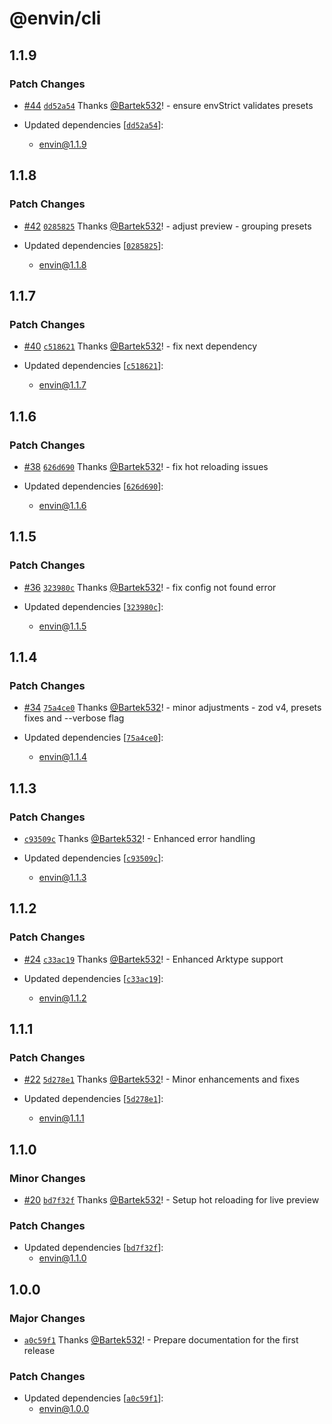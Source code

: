 # @envin/cli

## 1.1.9

### Patch Changes

- [#44](https://github.com/turbostarter/envin/pull/44) [`dd52a54`](https://github.com/turbostarter/envin/commit/dd52a541db6010ff33d10bb04cca15fa47b4ed5d) Thanks [@Bartek532](https://github.com/Bartek532)! - ensure envStrict validates presets

- Updated dependencies [[`dd52a54`](https://github.com/turbostarter/envin/commit/dd52a541db6010ff33d10bb04cca15fa47b4ed5d)]:
  - envin@1.1.9

## 1.1.8

### Patch Changes

- [#42](https://github.com/turbostarter/envin/pull/42) [`0285825`](https://github.com/turbostarter/envin/commit/028582545272ec71bf513e814d800b07782b97bc) Thanks [@Bartek532](https://github.com/Bartek532)! - adjust preview - grouping presets

- Updated dependencies [[`0285825`](https://github.com/turbostarter/envin/commit/028582545272ec71bf513e814d800b07782b97bc)]:
  - envin@1.1.8

## 1.1.7

### Patch Changes

- [#40](https://github.com/turbostarter/envin/pull/40) [`c518621`](https://github.com/turbostarter/envin/commit/c518621f4d0dc5b60abdc61656eb10176db28707) Thanks [@Bartek532](https://github.com/Bartek532)! - fix next dependency

- Updated dependencies [[`c518621`](https://github.com/turbostarter/envin/commit/c518621f4d0dc5b60abdc61656eb10176db28707)]:
  - envin@1.1.7

## 1.1.6

### Patch Changes

- [#38](https://github.com/turbostarter/envin/pull/38) [`626d690`](https://github.com/turbostarter/envin/commit/626d690a72fa55a1f717644ea482f1490884df48) Thanks [@Bartek532](https://github.com/Bartek532)! - fix hot reloading issues

- Updated dependencies [[`626d690`](https://github.com/turbostarter/envin/commit/626d690a72fa55a1f717644ea482f1490884df48)]:
  - envin@1.1.6

## 1.1.5

### Patch Changes

- [#36](https://github.com/turbostarter/envin/pull/36) [`323980c`](https://github.com/turbostarter/envin/commit/323980cb33d8ef48a6b9386ba1fd0d0d5bf48387) Thanks [@Bartek532](https://github.com/Bartek532)! - fix config not found error

- Updated dependencies [[`323980c`](https://github.com/turbostarter/envin/commit/323980cb33d8ef48a6b9386ba1fd0d0d5bf48387)]:
  - envin@1.1.5

## 1.1.4

### Patch Changes

- [#34](https://github.com/turbostarter/envin/pull/34) [`75a4ce0`](https://github.com/turbostarter/envin/commit/75a4ce097262c2f661c984246419abef60c2e302) Thanks [@Bartek532](https://github.com/Bartek532)! - minor adjustments - zod v4, presets fixes and --verbose flag

- Updated dependencies [[`75a4ce0`](https://github.com/turbostarter/envin/commit/75a4ce097262c2f661c984246419abef60c2e302)]:
  - envin@1.1.4

## 1.1.3

### Patch Changes

- [`c93509c`](https://github.com/turbostarter/envin/commit/c93509c573fdacc24d0be541b2339e3ef6f76ebe) Thanks [@Bartek532](https://github.com/Bartek532)! - Enhanced error handling

- Updated dependencies [[`c93509c`](https://github.com/turbostarter/envin/commit/c93509c573fdacc24d0be541b2339e3ef6f76ebe)]:
  - envin@1.1.3

## 1.1.2

### Patch Changes

- [#24](https://github.com/turbostarter/envin/pull/24) [`c33ac19`](https://github.com/turbostarter/envin/commit/c33ac1940469bcd437b4665b1ac27c2d46509c15) Thanks [@Bartek532](https://github.com/Bartek532)! - Enhanced Arktype support

- Updated dependencies [[`c33ac19`](https://github.com/turbostarter/envin/commit/c33ac1940469bcd437b4665b1ac27c2d46509c15)]:
  - envin@1.1.2

## 1.1.1

### Patch Changes

- [#22](https://github.com/turbostarter/envin/pull/22) [`5d278e1`](https://github.com/turbostarter/envin/commit/5d278e16b0ad7557c021bfd445ce0527727125c2) Thanks [@Bartek532](https://github.com/Bartek532)! - Minor enhancements and fixes

- Updated dependencies [[`5d278e1`](https://github.com/turbostarter/envin/commit/5d278e16b0ad7557c021bfd445ce0527727125c2)]:
  - envin@1.1.1

## 1.1.0

### Minor Changes

- [#20](https://github.com/turbostarter/envin/pull/20) [`bd7f32f`](https://github.com/turbostarter/envin/commit/bd7f32fd796af56ffa0bdb986c681a9c9d41a8d3) Thanks [@Bartek532](https://github.com/Bartek532)! - Setup hot reloading for live preview

### Patch Changes

- Updated dependencies [[`bd7f32f`](https://github.com/turbostarter/envin/commit/bd7f32fd796af56ffa0bdb986c681a9c9d41a8d3)]:
  - envin@1.1.0

## 1.0.0

### Major Changes

- [`a0c59f1`](https://github.com/turbostarter/envin/commit/a0c59f1a12f8ad08096fcb68548cae7c622e8acf) Thanks [@Bartek532](https://github.com/Bartek532)! - Prepare documentation for the first release

### Patch Changes

- Updated dependencies [[`a0c59f1`](https://github.com/turbostarter/envin/commit/a0c59f1a12f8ad08096fcb68548cae7c622e8acf)]:
  - envin@1.0.0
